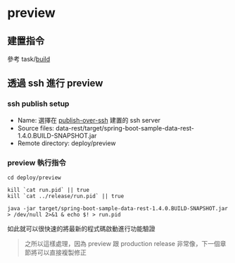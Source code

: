 preview
=======

建置指令
--------

參考 task/[build](buld.md)

透過 ssh 進行 preview
---------------------

### ssh publish setup

-	Name: 選擇在 [publish-over-ssh](../plugin/publish-over-ssh.md) 建置的 ssh server
-	Source files: data-rest/target/spring-boot-sample-data-rest-1.4.0.BUILD-SNAPSHOT.jar
-	Remote directory: deploy/preview

### preview 執行指令

```
cd deploy/preview

kill `cat run.pid` || true
kill `cat ../release/run.pid` || true

java -jar target/spring-boot-sample-data-rest-1.4.0.BUILD-SNAPSHOT.jar > /dev/null 2>&1 & echo $! > run.pid
```

如此就可以很快速的將最新的程式碼啟動進行功能驗證

> 之所以這樣處理，因為 preview 跟 production release 非常像，下一個章節將可以直接複製修正
